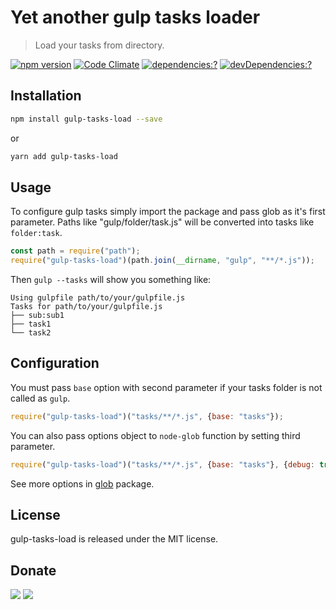 # Yet another gulp tasks loader

> Load your tasks from directory.

[![npm version](https://badge.fury.io/js/gulp-tasks-load.svg)](https://www.npmjs.com/package/gulp-tasks-load)
[![Code Climate](https://codeclimate.com/github/zemd/gulp-tasks-load/badges/gpa.svg)](https://codeclimate.com/github/zemd/gulp-tasks-load)
[![dependencies:?](https://img.shields.io/david/zemd/gulp-tasks-load.svg)](https://david-dm.org/zemd/gulp-tasks-load)
[![devDependencies:?](https://img.shields.io/david/dev/zemd/gulp-tasks-load.svg?style=flat)](https://david-dm.org/zemd/gulp-tasks-load)

## Installation

```bash
npm install gulp-tasks-load --save
```

or 

```bash
yarn add gulp-tasks-load
```

## Usage

To configure gulp tasks simply import the package and pass glob as it's first parameter. Paths like "gulp/folder/task.js"
will be converted into tasks like `folder:task`.

```javascript
const path = require("path");
require("gulp-tasks-load")(path.join(__dirname, "gulp", "**/*.js"));
```

Then `gulp --tasks` will show you something like:

```
Using gulpfile path/to/your/gulpfile.js
Tasks for path/to/your/gulpfile.js
├── sub:sub1
├── task1
└── task2
```

## Configuration

You must pass `base` option with second parameter if your tasks folder is not called as `gulp`.
```javascript
require("gulp-tasks-load")("tasks/**/*.js", {base: "tasks"});
```

You can also pass options object to `node-glob` function by setting third parameter.
```javascript
require("gulp-tasks-load")("tasks/**/*.js", {base: "tasks"}, {debug: true});
```
See more options in [glob](https://github.com/isaacs/node-glob#options) package.


## License

gulp-tasks-load is released under the MIT license.

## Donate

[![](https://img.shields.io/badge/patreon-donate-yellow.svg)](https://www.patreon.com/red_rabbit)
[![](https://img.shields.io/badge/flattr-donate-yellow.svg)](https://flattr.com/profile/red_rabbit)

